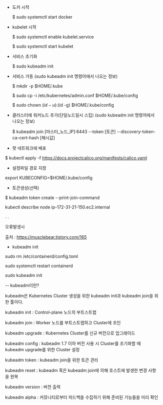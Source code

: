 
- 도커 시작

  $ sudo systemctl start docker


- kubelet 시작

  $ sudo systemctl enable kubelet.service
  
  $ sudo systemctl start kubelet

- 서비스 초기화

  $ sudo kubeadm init



- 서비스 가동 (sudo kubeadm init 명령어에서 나오는 정보)

  $ mkdir -p $HOME/.kube
  
  $ sudo cp -i /etc/kubernetes/admin.conf $HOME/.kube/config
  
  $ sudo chown $(id -u):$(id -g) $HOME/.kube/config
  
- 클러스터에 워커노드 추가(단일노드일시 스킵) (sudo kubeadm init 명령어에서 나오는 정보)

  $ kubeadm join [마스터_노드_IP]:6443 --token [토큰] --discovery-token-ca-cert-hash [해시값]

- 팟 네트워크에 배포

 $ kubectl apply -f https://docs.projectcalico.org/manifests/calico.yaml

- 설정파일 경로 지정

export KUBECONFIG=$HOME/.kube/config
 

- 토큰생성(선택)

$ kubeadm token create --print-join-command

kubectl describe node ip-172-31-21-150.ec2.internal

.
.

오류발생시

출처 : https://musclebear.tistory.com/165

- kubeadm init
  
sudo rm /etc/containerd/config.toml

sudo systemctl restart containerd

sudo kubeadm init

-- kubeadm이란?

kubeadm은 Kubernetes Cluster 생성을 위한 kubeadm init과 kubeadm join을 위한 툴이다. 

kubeadm init : Control-plane 노드의 부트스트랩

kubeadm join : Worker 노드를 부트스트랩하고 Cluster에 조인

kubeadm upgrade : Kubernetes Cluster를 신규 버전으로 업그레이드

kubeadm config : kubeadm 1.7 이하 버전 사용 시 Cluster를 초기화할 때 kubeadm upgrade를 위한 Cluster 설정

kubeadm token : kubeadm join을 위한 토큰 관리

kubeadm reset : kubeadm 혹은 kubeadm join에 의해 호스트에 발생한 변경 사항을 원복

kubeadm version : 버전 출력

kubeadm alpha : 커뮤니티로부터 피드백을 수집하기 위해 준비된 기능들을 미리 확인




